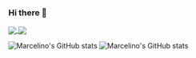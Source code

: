 ### Hi there 👋

<a href="https://github.com/anuraghazra/github-readme-stats">
  <img align="center" src="https://github-readme-stats.vercel.app/api?username=marceometry&hide=contribs,prs,issues&show_icons=true&theme=nord" />
</a>
<a href="https://github.com/anuraghazra/github-readme-stats">
  <img align="center" src="https://github-readme-stats.vercel.app/api/top-langs?username=marceometry&layout=compact&theme=nord" />
</a>

![Marcelino's GitHub stats](https://github-readme-stats.vercel.app/api?username=marceometry&hide=contribs,prs,issues&show_icons=true&theme=nord)
![Marcelino's GitHub stats](https://github-readme-stats.vercel.app/api/top-langs?username=marceometry&layout=compact&theme=nord)
  
<!--
Here are some ideas to get you started:

- 🔭 I’m currently working on ...
- 🌱 I’m currently learning ...
- 👯 I’m looking to collaborate on ...
- 🤔 I’m looking for help with ...
- 💬 Ask me about ...
- 📫 How to reach me: ...
- 😄 Pronouns: ...
- ⚡ Fun fact: ...
-->
